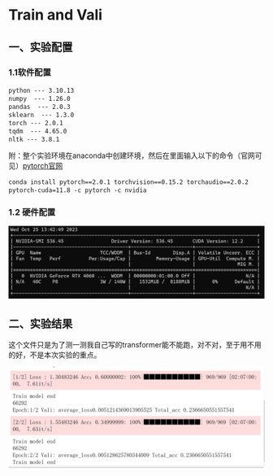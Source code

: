 # Train and Vali

## 一、实验配置

### 1.1软件配置

```
python --- 3.10.13
numpy  --- 1.26.0
pandas  --- 2.0.3
sklearn  --- 1.3.0
torch --- 2.0.1
tqdm  --- 4.65.0
nltk --- 3.8.1
```

附：整个实验环境在anaconda中创建环境，然后在里面输入以下的命令（官网可见）[pytorch官网](https://pytorch.org/get-started/previous-versions/)

```
conda install pytorch==2.0.1 torchvision==0.15.2 torchaudio==2.0.2 pytorch-cuda=11.8 -c pytorch -c nvidia
```

### 1.2 硬件配置

![cuda](./cuda.png)

## 二、实验结果



这个文件只是为了测一测我自己写的transformer能不能跑，对不对，至于用不用的好，不是本次实验的重点。

![train_vali](./train_vali.png)
